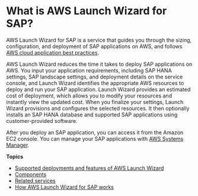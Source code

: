 # What is AWS Launch Wizard for SAP?<a name="what-is-launch-wizard-sap"></a>

AWS Launch Wizard for SAP is a service that guides you through the sizing, configuration, and deployment of SAP applications on AWS, and follows [AWS cloud application best practices](https://d1.awsstatic.com/whitepapers/architecture/AWS_Well-Architected_Framework.pdf)\.

AWS Launch Wizard reduces the time it takes to deploy SAP applications on AWS\. You input your application requirements, including SAP HANA settings, SAP landscape settings, and deployment details on the service console, and Launch Wizard identifies the appropriate AWS resources to deploy and run your SAP application\. Launch Wizard provides an estimated cost of deployment, which allows you to modify your resources and instantly view the updated cost\. When you finalize your settings, Launch Wizard provisions and configures the selected resources\. It then optionally installs an SAP HANA database and supported SAP applications using customer\-provided software\.

After you deploy an SAP application, you can access it from the Amazon EC2 console\. You can manage your SAP applications with [AWS Systems Manager](https://docs.aws.amazon.com/systems-manager/latest/userguide/what-is-systems-manager.html)\.

**Topics**
+ [Supported deployments and features of AWS Launch Wizard](launch-wizard-sap-deployments.md)
+ [Components](launch-wizard-sap-components.md)
+ [Related services](related-services-sap.md)
+ [How AWS Launch Wizard for SAP works](how-launch-wizard-sap-works.md)
